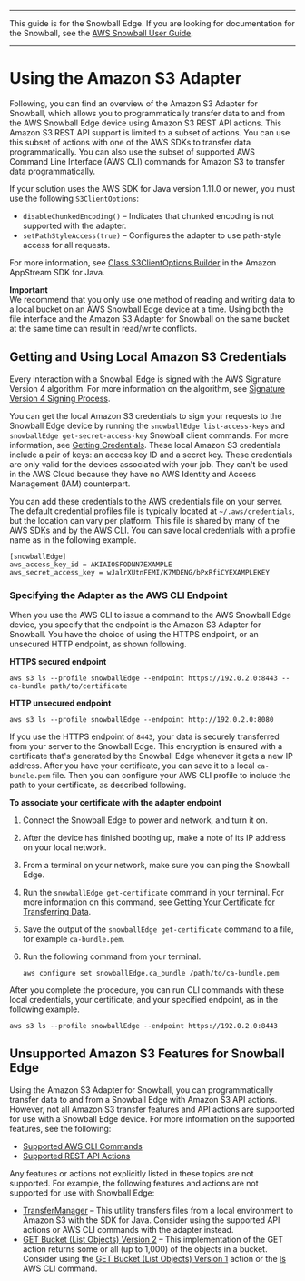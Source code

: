 --------

This guide is for the Snowball Edge\. If you are looking for documentation for the Snowball, see the [AWS Snowball User Guide](http://docs.aws.amazon.com/snowball/latest/ug/whatissnowball.html)\.

--------

# Using the Amazon S3 Adapter<a name="using-adapter"></a>

Following, you can find an overview of the Amazon S3 Adapter for Snowball, which allows you to programmatically transfer data to and from the AWS Snowball Edge device using Amazon S3 REST API actions\. This Amazon S3 REST API support is limited to a subset of actions\. You can use this subset of actions with one of the AWS SDKs to transfer data programmatically\. You can also use the subset of supported AWS Command Line Interface \(AWS CLI\) commands for Amazon S3 to transfer data programmatically\.

If your solution uses the AWS SDK for Java version 1\.11\.0 or newer, you must use the following `S3ClientOptions`:
+ `disableChunkedEncoding()` – Indicates that chunked encoding is not supported with the adapter\.
+ `setPathStyleAccess(true)` – Configures the adapter to use path\-style access for all requests\.

For more information, see [Class S3ClientOptions\.Builder](http://docs.aws.amazon.com/AWSJavaSDK/latest/javadoc/com/amazonaws/services/s3/S3ClientOptions.Builder.html) in the Amazon AppStream SDK for Java\.

**Important**  
We recommend that you only use one method of reading and writing data to a local bucket on an AWS Snowball Edge device at a time\. Using both the file interface and the Amazon S3 Adapter for Snowball on the same bucket at the same time can result in read/write conflicts\.

## Getting and Using Local Amazon S3 Credentials<a name="adapter-credentials"></a>

Every interaction with a Snowball Edge is signed with the AWS Signature Version 4 algorithm\. For more information on the algorithm, see [Signature Version 4 Signing Process](http://docs.aws.amazon.com/general/latest/gr/signature-version-4.html)\.

You can get the local Amazon S3 credentials to sign your requests to the Snowball Edge device by running the `snowballEdge list-access-keys` and `snowballEdge get-secret-access-key` Snowball client commands\. For more information, see [Getting Credentials](using-client-commands.md#client-credentials)\. These local Amazon S3 credentials include a pair of keys: an access key ID and a secret key\. These credentials are only valid for the devices associated with your job\. They can't be used in the AWS Cloud because they have no AWS Identity and Access Management \(IAM\) counterpart\.

You can add these credentials to the AWS credentials file on your server\. The default credential profiles file is typically located at `~/.aws/credentials`, but the location can vary per platform\. This file is shared by many of the AWS SDKs and by the AWS CLI\. You can save local credentials with a profile name as in the following example\.

```
[snowballEdge]
aws_access_key_id = AKIAIOSFODNN7EXAMPLE
aws_secret_access_key = wJalrXUtnFEMI/K7MDENG/bPxRfiCYEXAMPLEKEY
```

### Specifying the Adapter as the AWS CLI Endpoint<a name="using-adapter-cli-endpoint"></a>

When you use the AWS CLI to issue a command to the AWS Snowball Edge device, you specify that the endpoint is the Amazon S3 Adapter for Snowball\. You have the choice of using the HTTPS endpoint, or an unsecured HTTP endpoint, as shown following\.

**HTTPS secured endpoint**

```
aws s3 ls --profile snowballEdge --endpoint https://192.0.2.0:8443 --ca-bundle path/to/certificate
```

**HTTP unsecured endpoint**

```
aws s3 ls --profile snowballEdge --endpoint http://192.0.2.0:8080
```

If you use the HTTPS endpoint of `8443`, your data is securely transferred from your server to the Snowball Edge\. This encryption is ensured with a certificate that's generated by the Snowball Edge whenever it gets a new IP address\. After you have your certificate, you can save it to a local `ca-bundle.pem` file\. Then you can configure your AWS CLI profile to include the path to your certificate, as described following\.

**To associate your certificate with the adapter endpoint**

1. Connect the Snowball Edge to power and network, and turn it on\.

1. After the device has finished booting up, make a note of its IP address on your local network\.

1. From a terminal on your network, make sure you can ping the Snowball Edge\.

1. Run the `snowballEdge get-certificate` command in your terminal\. For more information on this command, see [Getting Your Certificate for Transferring Data](using-client-commands.md#snowball-edge-certificates-cli)\.

1. Save the output of the `snowballEdge get-certificate` command to a file, for example `ca-bundle.pem`\.

1. Run the following command from your terminal\.

   ```
   aws configure set snowballEdge.ca_bundle /path/to/ca-bundle.pem
   ```

After you complete the procedure, you can run CLI commands with these local credentials, your certificate, and your specified endpoint, as in the following example\.

```
aws s3 ls --profile snowballEdge --endpoint https://192.0.2.0:8443
```

## Unsupported Amazon S3 Features for Snowball Edge<a name="snowball-edge-s3-unsupported-features"></a>

Using the Amazon S3 Adapter for Snowball, you can programmatically transfer data to and from a Snowball Edge with Amazon S3 API actions\. However, not all Amazon S3 transfer features and API actions are supported for use with a Snowball Edge device\. For more information on the supported features, see the following:
+ [Supported AWS CLI Commands](using-adapter-cli.md)
+ [Supported REST API Actions](using-adapter-supported-api.md)

Any features or actions not explicitly listed in these topics are not supported\. For example, the following features and actions are not supported for use with Snowball Edge:
+ [TransferManager](http://docs.aws.amazon.com/sdk-for-java/v1/developer-guide/examples-s3-transfermanager.html) – This utility transfers files from a local environment to Amazon S3 with the SDK for Java\. Consider using the supported API actions or AWS CLI commands with the adapter instead\.
+ [GET Bucket \(List Objects\) Version 2](http://docs.aws.amazon.com/AmazonS3/latest/API/v2-RESTBucketGET.html) – This implementation of the GET action returns some or all \(up to 1,000\) of the objects in a bucket\. Consider using the [GET Bucket \(List Objects\) Version 1](http://docs.aws.amazon.com/AmazonS3/latest/API/RESTBucketGET.html) action or the [ls](http://docs.aws.amazon.com/cli/latest/reference/s3/ls.html) AWS CLI command\.